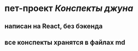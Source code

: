 # пет-проект ***Конспекты джуна***
## написан на React, без бэкенда
## все конспекты хранятся в файлах md

